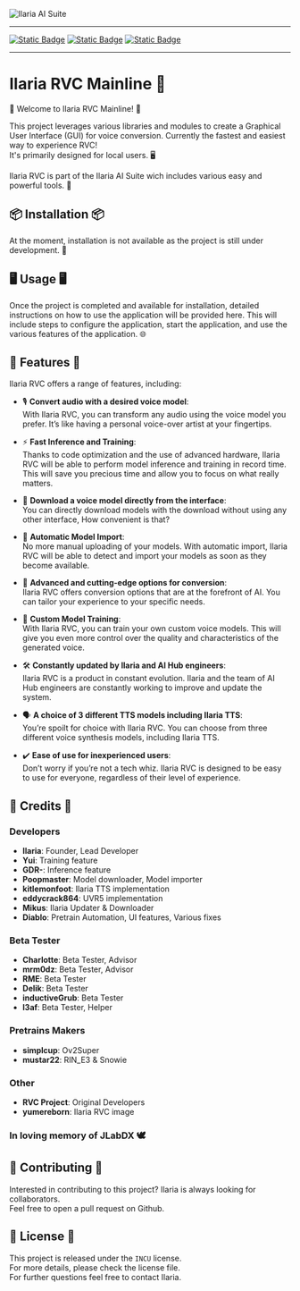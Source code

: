 ![Ilaria AI Suite](./docs/ilariarvcmainline.png)
***
[![Static Badge](https://img.shields.io/badge/GitHub-Source%20Code-s?logo=GitHub)]([https://github.com/TheStingerX/Ilaria-RVC](https://github.com/TheStingerX/Ilaria-RVC-Mainline)) [![Static Badge](https://img.shields.io/badge/AI%20Hub-Discord%20Server-s?logo=Discord&color=%09%237289da)](https://discord.gg/aihub) [![Static Badge](https://img.shields.io/badge/Ko--Fi-s?logo=Ko-Fi&label=Support%20me%20on&labelColor=434b57&color=FF5E5B)](https://ko-fi.com/ilariaowo)
***
<p align="center">
  <h1>Ilaria RVC Mainline 💖</h1>
</p>

🎉 Welcome to Ilaria RVC Mainline! 🎉  
  
This project leverages various libraries and modules to create a Graphical User Interface (GUI) for voice conversion.
Currently the fastest and easiest way to experience RVC!  
It's primarily designed for local users. 🖥️   

Ilaria RVC is part of the Ilaria AI Suite wich includes various easy and powerful tools. 💖

## 📦 Installation 📦

At the moment, installation is not available as the project is still under development. 🚧

## 🖥️ Usage 🖥️

Once the project is completed and available for installation, detailed instructions on how to use the application will be provided here.
This will include steps to configure the application, start the application, and use the various features of the application. 🌐

## 🌟 Features 🌟

Ilaria RVC offers a range of features, including:

- 🎙️ **Convert audio with a desired voice model**:  
With Ilaria RVC, you can transform any audio using the voice model you prefer. It’s like having a personal voice-over artist at your fingertips.

- ⚡ **Fast Inference and Training**:  
Thanks to code optimization and the use of advanced hardware, Ilaria RVC will be able to perform model inference and training in record time.
This will save you precious time and allow you to focus on what really matters.

- 💾 **Download a voice model directly from the interface**:  
You can directly download models with the download without using any other interface, How convenient is that?

- 🔄 **Automatic Model Import**:  
No more manual uploading of your models. With automatic import, Ilaria RVC will be able to detect and import your models as soon as they become available.

- 🚀 **Advanced and cutting-edge options for conversion**:  
Ilaria RVC offers conversion options that are at the forefront of AI. You can tailor your experience to your specific needs.

- 🧠 **Custom Model Training**:  
With Ilaria RVC, you can train your own custom voice models. This will give you even more control over the quality and characteristics of the generated voice.

- 🛠️ **Constantly updated by Ilaria and AI Hub engineers**:  
Ilaria RVC is a product in constant evolution. Ilaria and the team of AI Hub engineers are constantly working to improve and update the system.

- 🗣️ **A choice of 3 different TTS models including Ilaria TTS**:  
You’re spoilt for choice with Ilaria RVC. You can choose from three different voice synthesis models, including Ilaria TTS.

- ✔️ **Ease of use for inexperienced users**:  
Don’t worry if you’re not a tech whiz. Ilaria RVC is designed to be easy to use for everyone, regardless of their level of experience.

## 🙏 Credits 🙏

### Developers

- **Ilaria**: Founder, Lead Developer
- **Yui**: Training feature
- **GDR-**: Inference feature
- **Poopmaster**: Model downloader, Model importer
- **kitlemonfoot**: Ilaria TTS implementation
- **eddycrack864**: UVR5 implementation
- **Mikus**: Ilaria Updater & Downloader
- **Diablo**: Pretrain Automation, UI features, Various fixes

### Beta Tester

- **Charlotte**: Beta Tester, Advisor
- **mrm0dz**: Beta Tester, Advisor
- **RME**: Beta Tester
- **Delik**: Beta Tester
- **inductiveGrub**: Beta Tester
- **l3af**: Beta Tester, Helper

### Pretrains Makers

- **simplcup**: Ov2Super
- **mustar22**: RIN_E3 & Snowie

### Other

- **RVC Project**: Original Developers
- **yumereborn**: Ilaria RVC image

### **In loving memory of JLabDX** 🕊️

## 🤝 Contributing 🤝

Interested in contributing to this project? Ilaria is always looking for collaborators.  
Feel free to open a pull request on Github.

## 📄 License 📄

This project is released under the `INCU` license.  
For more details, please check the license file.  
For further questions feel free to contact Ilaria.
